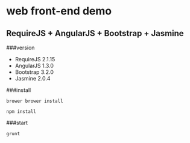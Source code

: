web front-end demo
========

RequireJS + AngularJS + Bootstrap + Jasmine
-------------------------------------------

###version

- RequireJS 2.1.15
- AngularJS 1.3.0
- Bootstrap 3.2.0
- Jasmine 2.0.4 

###install

    brower brower install

    npm install

###start

    grunt
    

  

